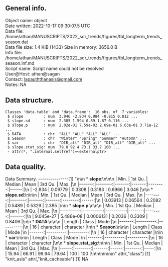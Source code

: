 <!-- This is a markdown file. -->


 General info.
---------------

Object name:    object      
Date written:   2022-10-17 09:30:07.5 UTC  
Data file:      /home/athan/MANUSCRIPTS/2022_sdr_trends/figures/tbl_longterm_trends_season.dat      
Data file size: 1.4 KiB (1433) 
Size in memory: 3656.0 B      
Info file:      /home/athan/MANUSCRIPTS/2022_sdr_trends/figures/tbl_longterm_trends_season.inf.md      
Script name:    Script name could not be resolved      
User@Host:      athan@sagan   
Contact:        <lapauththanasis@gmail.com>      
Notes:          NA      


 Data structure.
-----------------

```
Classes 'data.table' and 'data.frame':	16 obs. of  7 variables:
 $ slope         : num  3.046 -2.834 0.984 -0.815 0.812 ...
 $ slope.sd      : num  2.385 1.594 0.89 1.87 0.116 ...
 $ slope.p       : num  2.02e-01 7.59e-02 2.69e-01 6.63e-01 3.71e-12 ...
 $ DATA          : chr  "ALL" "ALL" "ALL" "ALL" ...
 $ Season        : chr  "Winter" "Spring" "Summer" "Automn" ...
 $ var           : chr  "DIR_att" "DIR_att" "DIR_att" "DIR_att" ...
 $ slope.stat_sig: num  79.8 92.4 73.1 33.7 100 ...
 - attr(*, ".internal.selfref")=<externalptr> 
```


 Data quality.
---------------
 Data Summary.
---------------[1] "\n\n  * **slope**:\n\n\n    |   Min. | 1st Qu. | Median |   Mean | 3rd Qu. |  Max. |\n    |-------:|--------:|-------:|-------:|--------:|------:|\n    | -2.834 | 0.09779 | 0.3308 | 0.3183 |  0.6966 | 3.046 |\n\n  * **slope.sd**:\n\n\n    |    Min. | 1st Qu. | Median |   Mean | 3rd Qu. |  Max. |\n    |--------:|--------:|-------:|-------:|--------:|------:|\n    | 0.03913 | 0.06564 | 0.2082 | 0.5489 |  0.5329 | 2.385 |\n\n  * **slope.p**:\n\n\n    |      Min. |   1st Qu. |    Median |   Mean | 3rd Qu. |   Max. |\n    |----------:|----------:|----------:|-------:|--------:|-------:|\n    | 9.045e-27 | 5.486e-08 | 0.0006131 | 0.2036 |  0.3309 | 0.8406 |\n\n  * **DATA**:\n\n\n    | Length |     Class |      Mode |\n    |-------:|----------:|----------:|\n    |     16 | character | character |\n\n  * **Season**:\n\n\n    | Length |     Class |      Mode |\n    |-------:|----------:|----------:|\n    |     16 | character | character |\n\n  * **var**:\n\n\n    | Length |     Class |      Mode |\n    |-------:|----------:|----------:|\n    |     16 | character | character |\n\n  * **slope.stat_sig**:\n\n\n    |  Min. | 1st Qu. | Median |  Mean | 3rd Qu. | Max. |\n    |------:|--------:|-------:|------:|--------:|-----:|\n    | 15.94 |   66.91 |  99.94 | 79.64 |     100 |  100 |\n\n\n<!-- end of list -->\n\n\n"
attr(,"class")
[1] "knit_asis"
attr(,"knit_cacheable")
[1] NA
